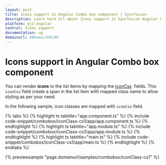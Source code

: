 ```yaml
---
layout: post
title: Icons support in Angular Combo box component | Syncfusion
description: Learn here all about Icons support in Syncfusion Angular Combo box component of Syncfusion Essential JS 2 and more.
platform: ej2-angular
control: Icons support 
documentation: ug
domainurl: ##DomainURL##
---
```


# Icons support in Angular Combo box component

You can render **icons** to the list items by mapping the [iconCss](https://ej2.syncfusion.com/angular/documentation/api/combo-box/#fields) &nbsp;fields. This `iconCss` field create a span in the list item with mapped class name to allow styling as per your need.

In the following sample, icon classes are mapped with `iconCss` field.

{% tabs %}
{% highlight ts tabtitle="app.component.ts" %}
{% include code-snippet/combobox/iconClass-cs1/app/app.component.ts %}
{% endhighlight %}
{% highlight ts tabtitle="app.module.ts" %}
{% include code-snippet/combobox/iconClass-cs1/app/app.module.ts %}
{% endhighlight %}
{% highlight ts tabtitle="main.ts" %}
{% include code-snippet/combobox/iconClass-cs1/app/main.ts %}
{% endhighlight %}
{% endtabs %}
  
{% previewsample "page.domainurl/samples/combobox/iconClass-cs1" %}
